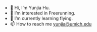 - 👋 Hi, I’m Yunjia Hu.
- 👀 I’m interested in Freerunning.
- 🌱 I’m currently learning flying.
- 📫 How to reach me yunjia@umich.edu

<!---
Yunjia1999/Yunjia1999 is a ✨ special ✨ repository because its `README.md` (this file) appears on your GitHub profile.
You can click the Preview link to take a look at your changes.
--->
